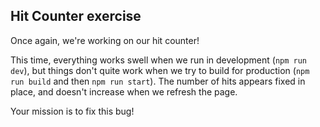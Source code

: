 ## Hit Counter exercise

Once again, we're working on our hit counter!

This time, everything works swell when we run in development (`npm run dev`), but things don't quite work when we try to build for production (`npm run build` and then `npm run start`). The number of hits appears fixed in place, and doesn't increase when we refresh the page.

Your mission is to fix this bug!
